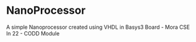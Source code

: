 # NanoProcessor
A simple Nanoprocessor created using VHDL in Basys3 Board - Mora CSE In 22 - CODD Module
